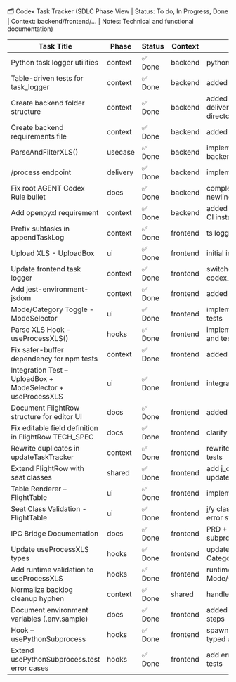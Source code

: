 🗂️ Codex Task Tracker (SDLC Phase View | Status: To do, In Progress, Done | Context: backend/frontend/... | Notes: Technical and functional documentation)

| **Task Title**                                              | **Phase** | **Status** | **Context** | **Notes**                                              | **Created** | **Updated** |
| ----------------------------------------------------------- | --------- | ---------- | ----------- | ------------------------------------------------------ | ----------- | ----------- |
| Python task logger utilities                                | context   | ✅ Done    | backend     | python port of go utilities                            | 2025-07-10  | 2025-07-11  |
| Table-driven tests for task_logger                          | context   | ✅ Done    | backend     | added pytest table-driven tests                        | 2025-07-10  | 2025-07-11  |
| Create backend folder structure                             | context   | ✅ Done    | backend     | added delivery/usecase/repository directories          | 2025-07-10  | 2025-07-11  |
| Create backend requirements file                            | context   | ✅ Done    | backend     | added requirements.txt and docs                        | 2025-07-10  | 2025-07-11  |
| ParseAndFilterXLS()                                         | usecase   | ✅ Done    | backend     | implemented parser in backend/repository/xls_parser.py | 2025-07-10  | 2025-07-11  |
| /process endpoint                                           | delivery  | ✅ Done    | backend     | implemented FastAPI route                              | 2025-07-10  | 2025-07-11  |
| Fix root AGENT Codex Rule bullet                            | docs      | ✅ Done    | backend     | completed bullet text and newline                      | 2025-07-11  | 2025-07-11  |
| Add openpyxl requirement                                    | context   | ✅ Done    | backend     | added openpyxl dependency and CI install step          | 2025-07-11  | 2025-07-11  |
| Prefix subtasks in appendTaskLog                            | context   | ✅ Done    | frontend    | ts logger with parentTaskName                          | 2025-07-11  | 2025-07-11  |
| Upload XLS - UploadBox                                      | ui        | ✅ Done    | frontend    | initial implementation                                 | 2025-07-11  | 2025-07-11  |
| Update frontend task logger                                 | context   | ✅ Done    | frontend    | switched to codex_task_tracker.md                      | 2025-07-11  | 2025-07-11  |
| Add jest-environment-jsdom                                  | context   | ✅ Done    | frontend    | added dev dependency                                   | 2025-07-11  | 2025-07-11  |
| Mode/Category Toggle - ModeSelector                         | ui        | ✅ Done    | frontend    | implemented ModeSelector with tests                    | 2025-07-11  | 2025-07-11  |
| Parse XLS Hook - useProcessXLS()                            | hooks     | ✅ Done    | frontend    | implemented useProcessXLS and tests                    | 2025-07-11  | 2025-07-11  |
| Fix safer-buffer dependency for npm tests                   | context   | ✅ Done    | frontend    | added safer-buffer dependency                          | 2025-07-11  | 2025-07-11  |
| Integration Test – UploadBox + ModeSelector + useProcessXLS | ui        | ✅ Done    | frontend    | integration test added                                 | 2025-07-11  | 2025-07-11  |
| Document FlightRow structure for editor UI                  | docs      | ✅ Done    | frontend    | added J/C and Y/C docs                                 | 2025-07-11  | 2025-07-11  |
| Fix editable field definition in FlightRow TECH_SPEC        | docs      | ✅ Done    | frontend    | clarify editable j/y fields                            | 2025-07-11  | 2025-07-11  |
| Rewrite duplicates in updateTaskTracker                     | context   | ✅ Done    | frontend    | rewrite duplicate rows and add tests                   | 2025-07-11  | 2025-07-11  |
| Extend FlightRow with seat classes                          | shared    | ✅ Done    | frontend    | add j_class and y_class fields; update tests           | 2025-07-12  | 2025-07-12  |
| Table Renderer – FlightTable                                | ui        | ✅ Done    | frontend    | implement table component                              | 2025-07-12  | 2025-07-12  |
| Seat Class Validation - FlightTable                         | ui        | ✅ Done    | frontend    | j/y class validation 0-99 with error state             | 2025-07-12  | 2025-07-12  |
| IPC Bridge Documentation                                    | docs      | ✅ Done    | frontend    | PRD + TECH_SPEC for Python subprocess bridge           | 2025-07-12  | 2025-07-12  |
| Update useProcessXLS types                                  | hooks     | ✅ Done    | frontend    | update hook to use Mode and Category types             | 2025-07-12  | 2025-07-12  |
| Add runtime validation to useProcessXLS                     | hooks     | ✅ Done    | frontend    | runtime checks for Mode/Category enums                 | 2025-07-12  | 2025-07-12  |
| Normalize backlog cleanup hyphen                            | context   | ✅ Done    | shared      | handle hyphen names in cleanup                         | 2025-07-12  | 2025-07-12  |
| Document environment variables (.env.sample)                | docs      | ✅ Done    | frontend    | added env sample and README steps                      | 2025-07-12  | 2025-07-12  |
| Hook – usePythonSubprocess                                  | hooks     | ✅ Done    | frontend    | spawn Python subprocess with typed args                | 2025-07-12  | 2025-07-12  |
| Extend usePythonSubprocess.test error cases                 | hooks     | ✅ Done    | frontend    | add error and signal rejection tests                  | 2025-07-12  | 2025-07-12  |
